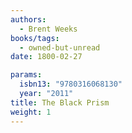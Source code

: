 ```yaml
---
authors:
  - Brent Weeks
books/tags:
  - owned-but-unread
date: 1800-02-27

params:
  isbn13: "9780316068130"
  year: "2011"
title: The Black Prism
weight: 1
---
```


<!--more-->
